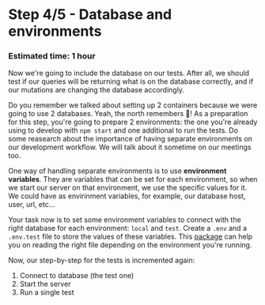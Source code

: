 # Step 4/5 - Database and environments
### Estimated time: 1 hour

Now we're going to include the database on our tests. After all, we should test if our queries will be returning what is on the database correctly, and if our mutations are changing the database accordingly. 

Do you remember we talked about setting up 2 containers because we were going to use 2 databases. Yeah, the north remembers 🐺! As a preparation for this step, you're going to prepare 2 environments: the one you're already using to develop with `npm start` and one additional to run the tests. Do some reasearch about the importance of having separate environments on our development workflow. We will talk about it sometime on our meetings too.

One way of handling separate environments is to use **environment variables**. They are variables that can be set for each environment, so when we start our server on that environment, we use the specific values for it. We could have as envirinment variables, for example, our database host, user, url, etc... 

Your task now is to set some environment variables to connect with the right database for each environment: `local` and `test`. Create a `.env` and a `.env.test` file to store the values of these variables. This [package](https://www.npmjs.com/package/dotenv) can help you on reading the right file depending on the environment you're running.

Now, our step-by-step for the tests is incremented again:

1. Connect to database (the test one)
1. Start the server
1. Run a single test
